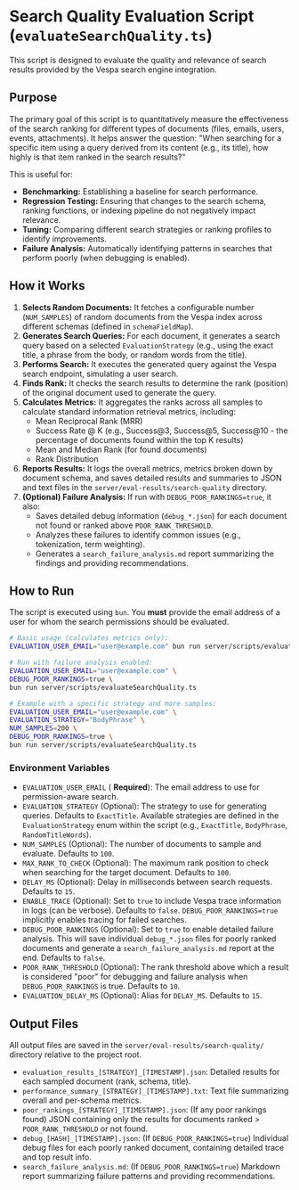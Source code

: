 # Search Quality Evaluation Script (`evaluateSearchQuality.ts`)

This script is designed to evaluate the quality and relevance of search results provided by the Vespa search engine integration.

## Purpose

The primary goal of this script is to quantitatively measure the effectiveness of the search ranking for different types of documents (files, emails, users, events, attachments). It helps answer the question: "When searching for a specific item using a query derived from its content (e.g., its title), how highly is that item ranked in the search results?"

This is useful for:

*   **Benchmarking:** Establishing a baseline for search performance.
*   **Regression Testing:** Ensuring that changes to the search schema, ranking functions, or indexing pipeline do not negatively impact relevance.
*   **Tuning:** Comparing different search strategies or ranking profiles to identify improvements.
*   **Failure Analysis:** Automatically identifying patterns in searches that perform poorly (when debugging is enabled).

## How it Works

1.  **Selects Random Documents:** It fetches a configurable number (`NUM_SAMPLES`) of random documents from the Vespa index across different schemas (defined in `schemaFieldMap`).
2.  **Generates Search Queries:** For each document, it generates a search query based on a selected `EvaluationStrategy` (e.g., using the exact title, a phrase from the body, or random words from the title).
3.  **Performs Search:** It executes the generated query against the Vespa search endpoint, simulating a user search.
4.  **Finds Rank:** It checks the search results to determine the rank (position) of the original document used to generate the query.
5.  **Calculates Metrics:** It aggregates the ranks across all samples to calculate standard information retrieval metrics, including:
    *   Mean Reciprocal Rank (MRR)
    *   Success Rate @ K (e.g., Success@3, Success@5, Success@10 - the percentage of documents found within the top K results)
    *   Mean and Median Rank (for found documents)
    *   Rank Distribution
6.  **Reports Results:** It logs the overall metrics, metrics broken down by document schema, and saves detailed results and summaries to JSON and text files in the `server/eval-results/search-quality` directory.
7.  **(Optional) Failure Analysis:** If run with `DEBUG_POOR_RANKINGS=true`, it also:
    *   Saves detailed debug information (`debug_*.json`) for each document not found or ranked above `POOR_RANK_THRESHOLD`.
    *   Analyzes these failures to identify common issues (e.g., tokenization, term weighting).
    *   Generates a `search_failure_analysis.md` report summarizing the findings and providing recommendations.

## How to Run

The script is executed using `bun`. You **must** provide the email address of a user for whom the search permissions should be evaluated.

```bash
# Basic usage (calculates metrics only):
EVALUATION_USER_EMAIL="user@example.com" bun run server/scripts/evaluateSearchQuality.ts

# Run with failure analysis enabled:
EVALUATION_USER_EMAIL="user@example.com" \
DEBUG_POOR_RANKINGS=true \
bun run server/scripts/evaluateSearchQuality.ts

# Example with a specific strategy and more samples:
EVALUATION_USER_EMAIL="user@example.com" \
EVALUATION_STRATEGY="BodyPhrase" \
NUM_SAMPLES=200 \
DEBUG_POOR_RANKINGS=true \
bun run server/scripts/evaluateSearchQuality.ts
```

### Environment Variables

*   `EVALUATION_USER_EMAIL` ( **Required**): The email address to use for permission-aware search.
*   `EVALUATION_STRATEGY` (Optional): The strategy to use for generating queries. Defaults to `ExactTitle`. Available strategies are defined in the `EvaluationStrategy` enum within the script (e.g., `ExactTitle`, `BodyPhrase`, `RandomTitleWords`).
*   `NUM_SAMPLES` (Optional): The number of documents to sample and evaluate. Defaults to `100`.
*   `MAX_RANK_TO_CHECK` (Optional): The maximum rank position to check when searching for the target document. Defaults to `100`.
*   `DELAY_MS` (Optional): Delay in milliseconds between search requests. Defaults to `15`.
*   `ENABLE_TRACE` (Optional): Set to `true` to include Vespa trace information in logs (can be verbose). Defaults to `false`. `DEBUG_POOR_RANKINGS=true` implicitly enables tracing for failed searches.
*   `DEBUG_POOR_RANKINGS` (Optional): Set to `true` to enable detailed failure analysis. This will save individual `debug_*.json` files for poorly ranked documents and generate a `search_failure_analysis.md` report at the end. Defaults to `false`.
*   `POOR_RANK_THRESHOLD` (Optional): The rank threshold above which a result is considered "poor" for debugging and failure analysis when `DEBUG_POOR_RANKINGS` is true. Defaults to `10`.
*   `EVALUATION_DELAY_MS` (Optional): Alias for `DELAY_MS`. Defaults to `15`.

## Output Files

All output files are saved in the `server/eval-results/search-quality/` directory relative to the project root.

*   `evaluation_results_[STRATEGY]_[TIMESTAMP].json`: Detailed results for each sampled document (rank, schema, title).
*   `performance_summary_[STRATEGY]_[TIMESTAMP].txt`: Text file summarizing overall and per-schema metrics.
*   `poor_rankings_[STRATEGY]_[TIMESTAMP].json`: (If any poor rankings found) JSON containing only the results for documents ranked > `POOR_RANK_THRESHOLD` or not found.
*   `debug_[HASH]_[TIMESTAMP].json`: (If `DEBUG_POOR_RANKINGS=true`) Individual debug files for each poorly ranked document, containing detailed trace and top result info.
*   `search_failure_analysis.md`: (If `DEBUG_POOR_RANKINGS=true`) Markdown report summarizing failure patterns and providing recommendations. 